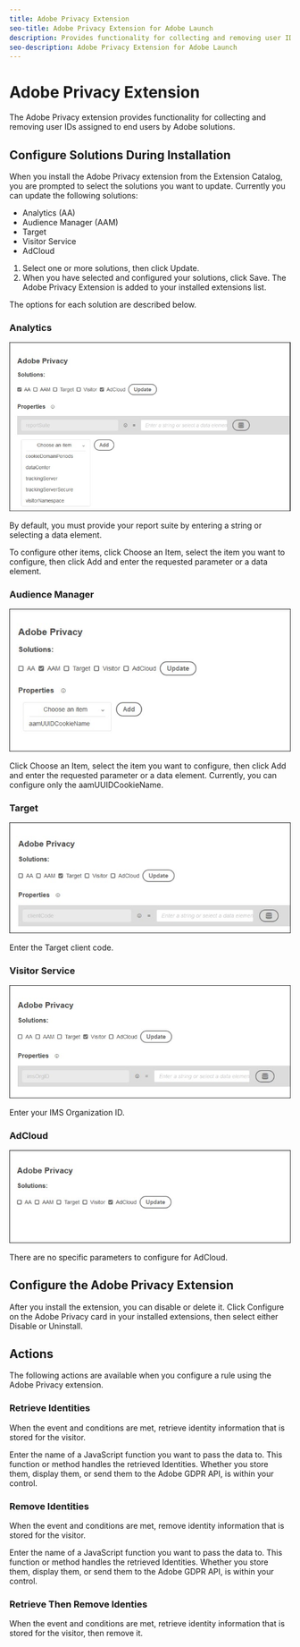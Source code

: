 ```yaml
---
title: Adobe Privacy Extension
seo-title: Adobe Privacy Extension for Adobe Launch
description: Provides functionality for collecting and removing user IDs assigned to end users by Adobe solutions
seo-description: Adobe Privacy Extension for Adobe Launch
---
```


# Adobe Privacy Extension

 The Adobe Privacy extension provides functionality for collecting and removing user IDs assigned to end users by Adobe solutions.

## Configure Solutions During Installation

When you install the Adobe Privacy extension from the Extension Catalog, you are prompted to select the solutions you want to update. Currently you can update the following solutions:

* Analytics \(AA\)
* Audience Manager \(AAM\)
* Target
* Visitor Service
* AdCloud

1. Select one or more solutions, then click Update.
1. When you have selected and configured your solutions, click Save. The Adobe Privacy Extension is added to your installed extensions list.

 The options for each solution are described below.

### Analytics

![](/help/assets/ext-privacy-aa.jpg)

By default, you must provide your report suite by entering a string or selecting a data element.

To configure other items, click Choose an Item, select the item you want to configure, then click Add and enter the requested parameter or a data element.

### Audience Manager

![](/help/assets/ext-privacy-aam.jpg)

Click Choose an Item, select the item you want to configure, then click Add and enter the requested parameter or a data element. Currently, you can configure only the aamUUIDCookieName.

### Target

![](/help/assets/ext-privacy-target.jpg)

Enter the Target client code.

### Visitor Service

![](/help/assets/ext-privacy-visitor.jpg)

Enter your IMS Organization ID.

### AdCloud

![](/help/assets/ext-privacy-adcloud.jpg)

There are no specific parameters to configure for AdCloud.

## Configure the Adobe Privacy Extension

After you install the extension, you can disable or delete it. Click Configure on the Adobe Privacy card in your installed extensions, then select either Disable or Uninstall.

## Actions

The following actions are available when you configure a rule using the Adobe Privacy extension.

### Retrieve Identities

When the event and conditions are met, retrieve identity information that is stored for the visitor.

Enter the name of a JavaScript function you want to pass the data to.  This function or method handles the retrieved Identities.  Whether you store them, display them, or send them to the Adobe GDPR API, is within your control.

### Remove Identities

When the event and conditions are met, remove identity information that is stored for the visitor.

Enter the name of a JavaScript function you want to pass the data to.  This function or method handles the retrieved Identities.  Whether you store them, display them, or send them to the Adobe GDPR API, is within your control.

### Retrieve Then Remove Identies

When the event and conditions are met, retrieve identity information that is stored for the visitor, then remove it.
